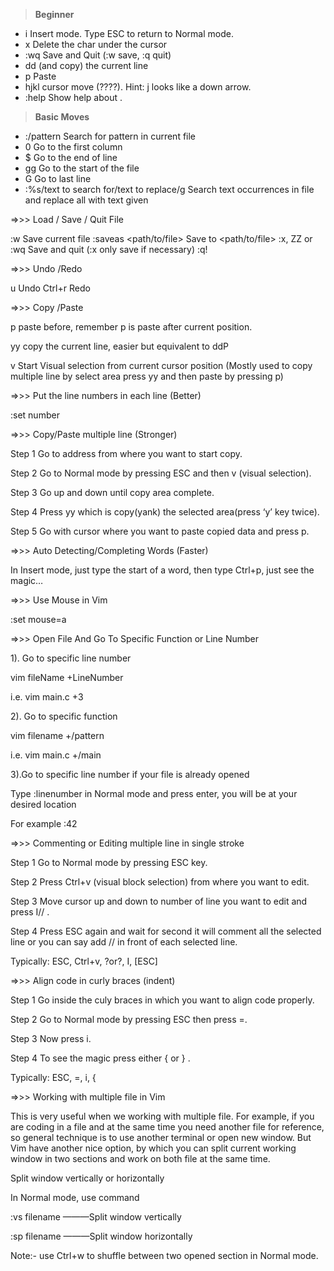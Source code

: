 
> **Beginner**

* i 			Insert mode. Type ESC to return to Normal mode.
* x 			Delete the char under the cursor
* :wq 			Save and Quit (:w save, :q quit)
* dd 			(and copy) the current line
* p 			Paste
* hjkl 			cursor move (????). Hint: j looks like a down arrow.
* :help <command> 	Show help about <command>.

> **Basic Moves**

* :/pattern 		Search for pattern in current file
* 0 			Go to the first column
* $ 			Go to the end of line
* gg 			Go to the start of the file
* G 			Go to last line
* :%s/text to search for/text to replace/g	Search text occurrences in file and replace all with text given

=>>> Load / Save / Quit File

:w 			Save current file
:saveas <path/to/file> 	Save to <path/to/file>
:x, ZZ or :wq 		Save and quit (:x only save if necessary)
:q!

=>>> Undo /Redo

u 			Undo
Ctrl+r 			Redo

=>>> Copy /Paste

p			paste before, remember p is paste after current position.

yy			copy the current line, easier but equivalent to ddP

v			Start Visual selection from current cursor position (Mostly used to copy multiple line by select area press yy and then paste by pressing p)

=>>> Put the line numbers in each line (Better)

:set number

=>>> Copy/Paste multiple line (Stronger)

Step 1 Go to address from where you want to start copy.

Step 2 Go to Normal mode by pressing ESC and then v (visual selection).

Step 3 Go up and down until copy area complete.

Step 4 Press yy which is copy(yank) the selected area(press ‘y’ key twice).

Step 5 Go with cursor where you want to paste copied data and press p.

=>>> Auto Detecting/Completing Words (Faster)

In Insert mode, just type the start of a word, then type Ctrl+p, just see the magic…

=>>> Use Mouse in Vim

:set mouse=a

=>>> Open File And Go To Specific Function or Line Number


1). Go to specific line number

vim fileName +LineNumber

i.e. vim main.c +3


2). Go to specific function

vim filename +/pattern

i.e. vim main.c +/main

3).Go to specific line number if your file is already opened

Type :linenumber in Normal mode and press enter, you will be at your desired location 

For example    :42

=>>> Commenting or Editing multiple line in single stroke

Step 1 Go to Normal mode by pressing ESC key.

Step 2 Press Ctrl+v (visual block selection) from where you want to edit.

Step 3 Move cursor up and down to number of line you want to edit and press I// .

Step 4 Press ESC again and wait for second it will comment all the selected line or you can say add // in front of each selected line.

Typically:  ESC, Ctrl+v, ?or?,  I<PatternToAdd>, [ESC]

=>>> Align code in curly braces (indent)

Step 1 Go inside the culy braces in which you want to align code properly.

Step 2 Go to Normal mode by pressing ESC then press =.

Step 3 Now press i.

Step 4 To see the magic press either { or } .

Typically:  ESC, =, i, {

=>>> Working with multiple file in Vim

This is very useful when we working with multiple file. For example, if you are coding in a file and at the same time you need another file for reference, so general technique is to use another terminal or open new window. But Vim have another nice option, by which you can split current working window in two sections and work on both file at the same time. 

Split window vertically or horizontally

In Normal mode, use command

:vs filename         ———Split window vertically

:sp filename         ———Split window horizontally

Note:- use Ctrl+w to shuffle between two opened section in Normal mode.

